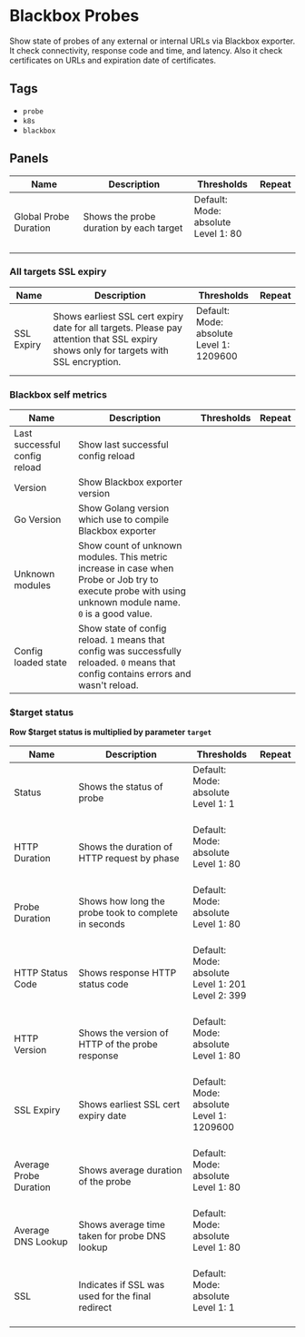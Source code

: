 # Blackbox Probes

Show state of probes of any external or internal URLs via Blackbox exporter. It check connectivity, response code and
time, and latency. Also it check certificates on URLs and expiration date of certificates.

## Tags

* `probe`
* `k8s`
* `blackbox`

## Panels

<!-- markdownlint-disable line-length -->
| Name | Description | Thresholds | Repeat |
| ---- | ----------- | ---------- | ------ |
| Global Probe Duration | Shows the probe duration by each target | Default:<br/>Mode: absolute<br/>Level 1: 80<br/><br/> |  |
<!-- markdownlint-enable line-length -->

### All targets SSL expiry

<!-- markdownlint-disable line-length -->
| Name | Description | Thresholds | Repeat |
| ---- | ----------- | ---------- | ------ |
| SSL Expiry | Shows earliest SSL cert expiry date for all targets. Please pay attention that SSL expiry shows only for targets with SSL encryption.  | Default:<br/>Mode: absolute<br/>Level 1: 1209600<br/><br/> |  |
<!-- markdownlint-enable line-length -->

### Blackbox self metrics

<!-- markdownlint-disable line-length -->
| Name | Description | Thresholds | Repeat |
| ---- | ----------- | ---------- | ------ |
| Last successful config reload | Show last successful config reload |  |  |
| Version | Show Blackbox exporter version |  |  |
| Go Version | Show Golang version which use to compile Blackbox exporter |  |  |
| Unknown modules | Show count of unknown modules. This metric increase in case when Probe or Job try to execute probe with using unknown module name.<br/>`0` is a good value. |  |  |
| Config loaded state | Show state of config reload. `1` means that config was successfully reloaded. `0` means that config contains errors and wasn't reload. |  |  |
<!-- markdownlint-enable line-length -->

### $target status

**Row $target status is multiplied by parameter `target`**

<!-- markdownlint-disable line-length -->
| Name | Description | Thresholds | Repeat |
| ---- | ----------- | ---------- | ------ |
| Status | Shows the status of probe | Default:<br/>Mode: absolute<br/>Level 1: 1<br/><br/> |  |
| HTTP Duration | Shows the duration of HTTP request by phase | Default:<br/>Mode: absolute<br/>Level 1: 80<br/><br/> |  |
| Probe Duration | Shows how long the probe took to complete in seconds | Default:<br/>Mode: absolute<br/>Level 1: 80<br/><br/> |  |
| HTTP Status Code | Shows response HTTP status code | Default:<br/>Mode: absolute<br/>Level 1: 201<br/>Level 2: 399<br/><br/> |  |
| HTTP Version | Shows the version of HTTP of the probe response | Default:<br/>Mode: absolute<br/>Level 1: 80<br/><br/> |  |
| SSL Expiry | Shows earliest SSL cert expiry date | Default:<br/>Mode: absolute<br/>Level 1: 1209600<br/><br/> |  |
| Average Probe Duration | Shows average duration of the probe | Default:<br/>Mode: absolute<br/>Level 1: 80<br/><br/> |  |
| Average DNS Lookup | Shows average time taken for probe DNS lookup | Default:<br/>Mode: absolute<br/>Level 1: 80<br/><br/> |  |
| SSL | Indicates if SSL was used for the final redirect | Default:<br/>Mode: absolute<br/>Level 1: 1<br/><br/> |  |
<!-- markdownlint-enable line-length -->
